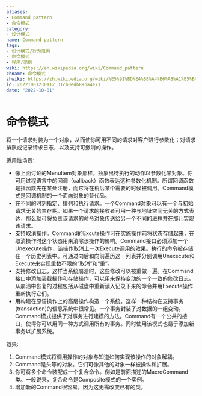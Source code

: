 ```yaml
---
aliases:
- Command pattern
- 命令模式
category:
- 设计模式
name: Command pattern
tags:
- 设计模式/行为范例
- 命令模式
- 程序/范例
wiki: https://en.wikipedia.org/wiki/Command_pattern
zhname: 命令模式
zhwiki: https://zh.wikipedia.org/wiki/%E5%91%BD%E4%BB%A4%E6%A8%A1%E5%BC%8F
id: 20221001230112_31cb0edb89ba4e71
date: "2022-10-01"
---
```


# 命令模式

将一个请求封装为一个对象，从而使你可用不同的请求对客户进行参数化；对请求排队或记录请求日志，以及支持可撤消的操作。

适用性场景:
* 像上面讨论的MenuItem对象那样，抽象出待执行的动作以参数化某对象。你可用过程语言中的回调（callback）函数表达这种参数化机制。所谓回调函数是指函数先在某处注册，而它将在稍后某个需要的时候被调用。Command模式是回调机制的一个面向对象的替代品。
* 在不同的时刻指定、排列和执行请求。一个Command对象可以有一个与初始请求无关的生存期。如果一个请求的接收者可用一种与地址空间无关的方式表达，那么就可将负责该请求的命令对象传送给另一个不同的进程并在那儿实现该请求。
* 支持取消操作。Command的Excute操作可在实施操作前将状态存储起来，在取消操作时这个状态用来消除该操作的影响。Command接口必须添加一个Unexecute操作，该操作取消上一次Execute调用的效果。执行的命令被存储在一个历史列表中。可通过向后和向前遍历这一列表并分别调用Unexecute和Execute来实现重数不限的“取消”和“重”。
* 支持修改日志，这样当系统崩溃时，这些修改可以被重做一遍。在Command接口中添加装载操作和存储操作，可以用来保持变动的一个一致的修改日志。从崩溃中恢复的过程包括从磁盘中重新读入记录下来的命令并用Execute操作重新执行它们。
* 用构建在原语操作上的高层操作构造一个系统。这样一种结构在支持事务(transaction)的信息系统中很常见。一个事务封装了对数据的一组变动。Command模式提供了对事务进行建模的方法。Command有一个公共的接口，使得你可以用同一种方式调用所有的事务。同时使用该模式也易于添加新事务以扩展系统。

效果:
1. Command模式将调用操作的对象与知道如何实现该操作的对象解耦。
2. Command是头等的对象。它们可像其他的对象一样被操纵和扩展。
3. 你可将多个命令装配成一个复合命令。例如是前面描述的MacroCommand类。一般说来，复合命令是Composite模式的一个实例。
4. 增加新的Command很容易，因为这无需改变已有的类。
